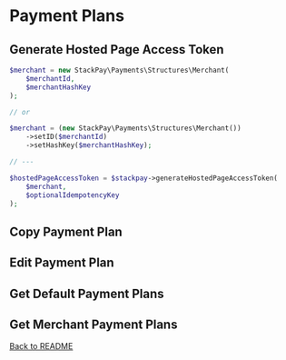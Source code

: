 # Payment Plans

## Generate Hosted Page Access Token

```php
$merchant = new StackPay\Payments\Structures\Merchant(
    $merchantId,
    $merchantHashKey
);

// or

$merchant = (new StackPay\Payments\Structures\Merchant())
    ->setID($merchantId)
    ->setHashKey($merchantHashKey);

// ---

$hostedPageAccessToken = $stackpay->generateHostedPageAccessToken(
    $merchant,
    $optionalIdempotencyKey
);
```

## Copy Payment Plan

## Edit Payment Plan

## Get Default Payment Plans

## Get Merchant Payment Plans

[Back to README](../README.md)
